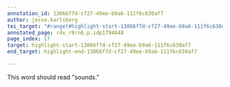 ```yaml
---
annotation_id: 13066f7d-cf27-49ee-b9a6-111f6c630af7
author: jesse.karlsberg
tei_target: "#range(#highlight-start-13066f7d-cf27-49ee-b9a6-111f6c630af7, #highlight-end-13066f7d-cf27-49ee-b9a6-111f6c630af7)"
annotated_page: rdx_r8rn6.p.idp1794848
page_index: 17
target: highlight-start-13066f7d-cf27-49ee-b9a6-111f6c630af7
end_target: highlight-end-13066f7d-cf27-49ee-b9a6-111f6c630af7

---
```

This word should read "sounds."
